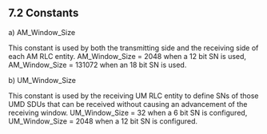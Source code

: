 ## 7.2 Constants

a\) AM_Window_Size

This constant is used by both the transmitting side and the receiving
side of each AM RLC entity. AM_Window_Size = 2048 when a 12 bit SN is
used, AM_Window_Size = 131072 when an 18 bit SN is used.

b\) UM_Window_Size

This constant is used by the receiving UM RLC entity to define SNs of
those UMD SDUs that can be received without causing an advancement of
the receiving window. UM_Window_Size = 32 when a 6 bit SN is configured,
UM_Window_Size = 2048 when a 12 bit SN is configured.